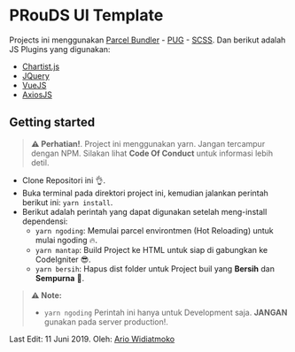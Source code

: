 # PRouDS UI Template

Projects ini menggunakan [Parcel Bundler](https://parceljs.org) - [PUG](https://pugjs.org) - [SCSS](https://sass-lang.com/). Dan berikut adalah JS Plugins yang digunakan:

* [Chartist.js](https://github.com/gionkunz/chartist-js)
* [JQuery](https://github.com/jquery/jquery)
* [VueJS](https://vuejs.org/)
* [AxiosJS](https://github.com/axios/axios)

## Getting started

> **⚠ Perhatian!**. Project ini menggunakan yarn. Jangan tercampur dengan NPM. Silakan lihat **Code Of Conduct** untuk informasi lebih detil.

* Clone Repositori ini 👌.
* Buka terminal pada direktori project ini, kemudian jalankan perintah berikut ini: `yarn install`.
* Berikut adalah perintah yang dapat digunakan setelah meng-install dependensi:
    * `yarn ngoding`: Memulai parcel environtmen (Hot Reloading) untuk mulai ngoding 🔥.
    * `yarn mantap`: Build Project ke HTML untuk siap di gabungkan ke CodeIgniter 😎.
    * `yarn bersih`: Hapus dist folder untuk Project buil yang **Bersih** dan **Sempurna** 🤣.

> **⚠ Note:**
> * `yarn ngoding` Perintah ini hanya untuk Development saja. **JANGAN** gunakan pada server production!.

Last Edit: 11 Juni 2019.
Oleh: [Ario Widiatmoko](https://github.com/ariomoklo)